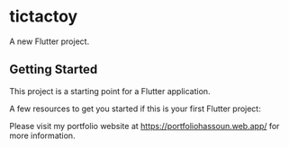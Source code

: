 # tictactoy

A new Flutter project.

## Getting Started

This project is a starting point for a Flutter application.

A few resources to get you started if this is your first Flutter project:

Please visit my portfolio website at https://portfoliohassoun.web.app/ for more information.

 
